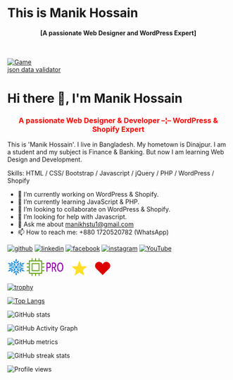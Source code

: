 <h1 >This is Manik Hossain </h1>
<h4 align="center"> [A passionate Web Designer and WordPress Expert] </h4> <br /> 

<a  align="center" href="https://ibb.co/xj2nwX8"><img src="https://i.ibb.co/yyNzKdB/Game.jpg" alt="Game" border="0" ></a><br /><a target='_blank' href='https://geojsonlint.com/'>json data validator </a><br />

# Hi there 👋, I'm Manik Hossain 
<h3 style="color:red; text-align:center"> A passionate Web Designer & Developer –¦– WordPress & Shopify Expert </h3>


This is 'Manik Hossain'. I live in Bangladesh. My hometown is Dinajpur. I am a student and my subject is Finance & Banking. But now I am learning  Web Design and Development.

Skills:  HTML / CSS/ Bootstrap / Javascript / jQuery / PHP / WordPress / Shopify 

- 🔭 I’m currently working on WordPress & Shopify. 
- 🌱 I’m currently learning JavaScript & PHP.
- 👯 I’m looking to collaborate on  WordPress & Shopify.
- 🤔 I’m looking for help with Javascript. 
- 💬 Ask me about manikhstu1@gmail.com 
- 📫 How to reach me: +880 1720520782 (WhatsApp) 



[<img src='https://cdn.jsdelivr.net/npm/simple-icons@3.0.1/icons/github.svg' alt='github' height='40'>](https://github.com/procoder-manik)
[<img src='https://cdn.jsdelivr.net/npm/simple-icons@3.0.1/icons/linkedin.svg' alt='linkedin' height='40'>](https://www.linkedin.com/in/manik-hossain-6579b1208/)  [<img src='https://cdn.jsdelivr.net/npm/simple-icons@3.0.1/icons/facebook.svg' alt='facebook' height='40'>](https://www.facebook.com/manikhossain.pro) [<img src='https://cdn.jsdelivr.net/npm/simple-icons@3.0.1/icons/instagram.svg' alt='instagram' height='40'>](https://www.instagram.com/procoder_manik/) [<img src='https://cdn.jsdelivr.net/npm/simple-icons@3.0.1/icons/youtube.svg' alt='YouTube' height='40'>](https://www.youtube.com/channel/UC2LdLMgCiM8-tJUqv6Omwww)  




<a href='https://archiveprogram.github.com/'><img src='https://raw.githubusercontent.com/acervenky/animated-github-badges/master/assets/acbadge.gif' width='40' height='40'></a>
<a href='https://docs.github.com/en/developers'><img src='https://raw.githubusercontent.com/acervenky/animated-github-badges/master/assets/devbadge.gif' width='40' height='40'></a>
<a href='https://github.com/pricing'><img src='https://raw.githubusercontent.com/acervenky/animated-github-badges/master/assets/pro.gif' width='40' height='40'></a> 
<a href='https://stars.github.com/'><img src='https://raw.githubusercontent.com/acervenky/animated-github-badges/master/assets/starbadge.gif' width='35' height='35'></a> 
<a href='https://docs.github.com/en/github/supporting-the-open-source-community-with-github-sponsors'><img src='https://raw.githubusercontent.com/acervenky/animated-github-badges/master/assets/sponsorbadge.gif' width='35' height='35'></a> 

[![trophy](https://github-profile-trophy.vercel.app/?username=procoder-manik)](https://github.com/ryo-ma/github-profile-trophy)

[![Top Langs](https://github-readme-stats.vercel.app/api/top-langs/?username=procoder-manik)](https://github.com/anuraghazra/github-readme-stats)

![GitHub stats](https://github-readme-stats.vercel.app/api?username=procoder-manik&show_icons=true)  

![GitHub Activity Graph](https://activity-graph.herokuapp.com/graph?username=procoder-manik)  

![GitHub metrics](https://metrics.lecoq.io/procoder-manik)  

![GitHub streak stats](https://github-readme-streak-stats.herokuapp.com/?user=procoder-manik)  

![Profile views](https://gpvc.arturio.dev/procoder-manik)  

